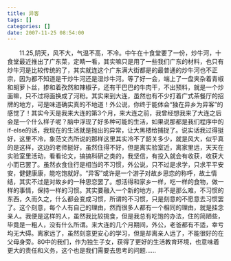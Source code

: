 ```yaml
---
title: 异客
tags: []
categories: []
date: 2007-11-25 08:54:00 
---
```



&emsp;&emsp;11.25,阴天，风不大，气温不高，不冷。中午在十食堂要了一份，炒牛河，十食堂最近推出了广东菜，定睛一看，其实嘛只是用了一些我们广东的材料，也只有炒牛河是比较传统的了，其实就连这个广东满大街都是的最普通的炒牛河也不正宗，因为都不知道是干炒牛河还是湿炒牛河。等了好一会，端上了一盘夹杂着青椒和胡萝卜丝，掺和着孜然和辣椒子，还有干巴巴的牛肉干，不出预料，就是一个炒面嘛，只不过将面换成了河粉。其实来到大连，虽然也有不少打着广式茶餐厅的招牌的地方，可是味道确实真的不地道！外公说，你终于能体会“独在异乡为异客”的感觉了！其实今天是我来大连的第3个月，来大连之前，我曾经想我来了大连之后会是一个什么样子呢？脑中浮现了好多种可能的生活，如果说那都是我们程序中的if-else的话，我现在的生活就是抛出的异常，让大黑楼给捕捉了。说实话我过得挺好，这里不冷，象范文杰所说的那样这里其实冷不了韶关多少，就是风大，似乎真的是这样，这边的老师挺好，虽然住得不好，但是离实验室近，离家里远，天天在实验室里活动，看看论文，搞搞科研之类的，我坚信，有投入就会有收获，收获大小而已罢了。虽然衣食住行是相当的不习惯，外公说，只不过是求学，只求平平安安，健健康康，能吃饱就好。“异客”或许是一个游子对故乡思恋的称呼，故土情结，其实不过是对故乡的一种思恋罢了。想活得和家乡一样，吃一样的食物，做一样的事情，保持一样的习惯。其实要融入一个新的地方，并不是那么难，不习惯的东西，久而久之，什么都会变成习惯，所谓的不习惯，只是刻意的不愿意去习惯罢了。这个刻意，每个人有自己的理由，然而很多人都有一个相同的理由，就是挂念亲人。我便是这样的人，虽然我比较挑食，但是我总有吃饱的办法，住的简陋些，毕竟是一粗人，没有什么所谓。来大连的几个月期间，外公，老爸都有不适，幸亏均无大碍。离家远了，虽然刻意更安心的学习，但是却离亲人远了，不能很好的在父母身旁。80中的我们，作为独生子女，获得了更好的生活教育环境，也意味着更大的责任和义务，这个也是我们需要去思考的问题......